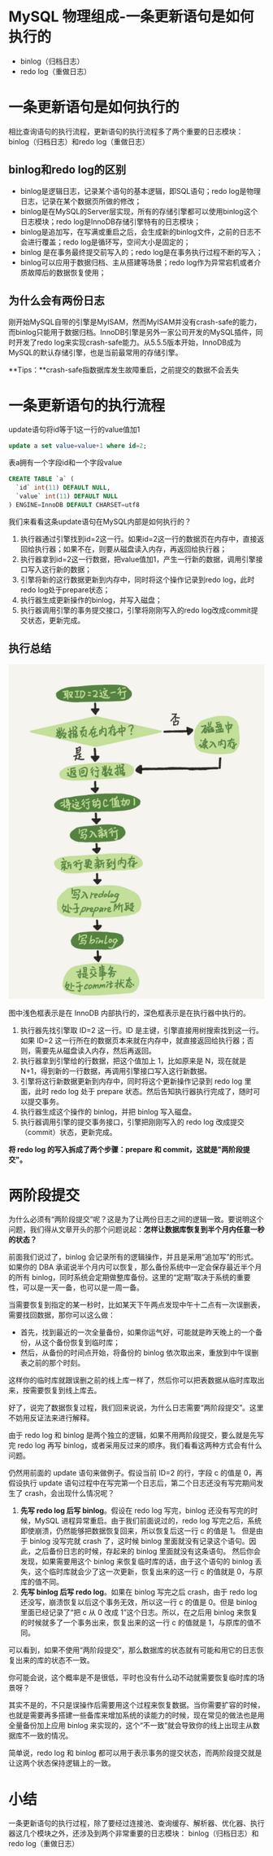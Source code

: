 # MySQL 物理组成-一条更新语句是如何执行的

- binlog（归档日志）
- redo log（重做日志）

# 一条更新语句是如何执行的

相比查询语句的执行流程，更新语句的执行流程多了两个重要的日志模块： binlog（归档日志）和redo log（重做日志）

## binlog和redo log的区别

- binlog是逻辑日志，记录某个语句的基本逻辑，即SQL语句；redo log是物理日志，记录在某个数据页所做的修改；
- binlog是在MySQL的Server层实现，所有的存储引擎都可以使用binlog这个日志模块；redo log是InnoDB存储引擎特有的日志模块；
- binlog是追加写，在写满或重启之后，会生成新的binlog文件，之前的日志不会进行覆盖；redo log是循环写，空间大小是固定的；
- binlog 是在事务最终提交前写入的；redo log是在事务执行过程不断的写入；
- binlog可以应用于数据归档、主从搭建等场景；redo log作为异常宕机或者介质故障后的数据恢复使用；

## 为什么会有两份日志

刚开始MySQL自带的引擎是MyISAM，然而MyISAM并没有crash-safe的能力，而binlog只能用于数据归档。InnoDB引擎是另外一家公司开发的MySQL插件，同时开发了redo log来实现crash-safe能力。从5.5.5版本开始，InnoDB成为MySQL的默认存储引擎，也是当前最常用的存储引擎。

**Tips：**crash-safe指数据库发生故障重启，之前提交的数据不会丢失

# 一条更新语句的执行流程

update语句将id等于1这一行的value值加1

```sql
update a set value=value+1 where id=2;
```

表a拥有一个字段id和一个字段value

```sql
CREATE TABLE `a` (
  `id` int(11) DEFAULT NULL,
  `value` int(11) DEFAULT NULL
) ENGINE=InnoDB DEFAULT CHARSET=utf8
```

我们来看看这条update语句在MySQL内部是如何执行的？

1. 执行器通过引擎找到id=2这一行。如果id=2这一行的数据页在内存中，直接返回给执行器；如果不在，则要从磁盘读入内存，再返回给执行器；
2. 执行器拿到id=2这一行数据，把value值加1，产生一行新的数据，调用引擎接口写入这行新的数据；
3. 引擎将新的这行数据更新到内存中，同时将这个操作记录到redo log，此时redo log处于prepare状态；
4. 执行器生成更新操作的binlog，并写入磁盘；
5. 执行器调用引擎的事务提交接口，引擎将刚刚写入的redo log改成commit提交状态，更新完成。

## 执行总结

![image-20201203134927626](Mysql_04Mysql的物理组成-update语句是如何执行的/image-20201203134927626.png)

图中浅色框表示是在 InnoDB 内部执行的，深色框表示是在执行器中执行的。

1. 执行器先找引擎取 ID=2 这一行。ID 是主键，引擎直接用树搜索找到这一行。如果 ID=2 这一行所在的数据页本来就在内存中，就直接返回给执行器；否则，需要先从磁盘读入内存，然后再返回。
2. 执行器拿到引擎给的行数据，把这个值加上 1，比如原来是 N，现在就是 N+1，得到新的一行数据，再调用引擎接口写入这行新数据。
3. 引擎将这行新数据更新到内存中，同时将这个更新操作记录到 redo log 里面，此时 redo log 处于 prepare 状态。然后告知执行器执行完成了，随时可以提交事务。
4. 执行器生成这个操作的 binlog，并把 binlog 写入磁盘。
5. 执行器调用引擎的提交事务接口，引擎把刚刚写入的 redo log 改成提交（commit）状态，更新完成。

**将 redo log 的写入拆成了两个步骤：prepare 和 commit，这就是"两阶段提交"。**

# 两阶段提交

为什么必须有“两阶段提交”呢？这是为了让两份日志之间的逻辑一致。要说明这个问题，我们得从文章开头的那个问题说起：**怎样让数据库恢复到半个月内任意一秒的状态？**

前面我们说过了，binlog 会记录所有的逻辑操作，并且是采用“追加写”的形式。如果你的 DBA 承诺说半个月内可以恢复，那么备份系统中一定会保存最近半个月的所有 binlog，同时系统会定期做整库备份。这里的“定期”取决于系统的重要性，可以是一天一备，也可以是一周一备。

当需要恢复到指定的某一秒时，比如某天下午两点发现中午十二点有一次误删表，需要找回数据，那你可以这么做：

- 首先，找到最近的一次全量备份，如果你运气好，可能就是昨天晚上的一个备份，从这个备份恢复到临时库；
- 然后，从备份的时间点开始，将备份的 binlog 依次取出来，重放到中午误删表之前的那个时刻。

这样你的临时库就跟误删之前的线上库一样了，然后你可以把表数据从临时库取出来，按需要恢复到线上库去。

好了，说完了数据恢复过程，我们回来说说，为什么日志需要“两阶段提交”。这里不妨用反证法来进行解释。

由于 redo log 和 binlog 是两个独立的逻辑，如果不用两阶段提交，要么就是先写完 redo log 再写 binlog，或者采用反过来的顺序。我们看看这两种方式会有什么问题。

仍然用前面的 update 语句来做例子。假设当前 ID=2 的行，字段 c 的值是 0，再假设执行 update 语句过程中在写完第一个日志后，第二个日志还没有写完期间发生了 crash，会出现什么情况呢？

1. **先写 redo log 后写 binlog**。假设在 redo log 写完，binlog 还没有写完的时候，MySQL 进程异常重启。由于我们前面说过的，redo log 写完之后，系统即使崩溃，仍然能够把数据恢复回来，所以恢复后这一行 c 的值是 1。
   但是由于 binlog 没写完就 crash 了，这时候 binlog 里面就没有记录这个语句。因此，之后备份日志的时候，存起来的 binlog 里面就没有这条语句。
   然后你会发现，如果需要用这个 binlog 来恢复临时库的话，由于这个语句的 binlog 丢失，这个临时库就会少了这一次更新，恢复出来的这一行 c 的值就是 0，与原库的值不同。
2. **先写 binlog 后写 redo log**。如果在 binlog 写完之后 crash，由于 redo log 还没写，崩溃恢复以后这个事务无效，所以这一行 c 的值是 0。但是 binlog 里面已经记录了“把 c 从 0 改成 1”这个日志。所以，在之后用 binlog 来恢复的时候就多了一个事务出来，恢复出来的这一行 c 的值就是 1，与原库的值不同。

可以看到，如果不使用“两阶段提交”，那么数据库的状态就有可能和用它的日志恢复出来的库的状态不一致。

你可能会说，这个概率是不是很低，平时也没有什么动不动就需要恢复临时库的场景呀？

其实不是的，不只是误操作后需要用这个过程来恢复数据。当你需要扩容的时候，也就是需要再多搭建一些备库来增加系统的读能力的时候，现在常见的做法也是用全量备份加上应用 binlog 来实现的，这个“不一致”就会导致你的线上出现主从数据库不一致的情况。

简单说，redo log 和 binlog 都可以用于表示事务的提交状态，而两阶段提交就是让这两个状态保持逻辑上的一致。

# 小结

一条更新语句的执行过程，除了要经过连接池、查询缓存、解析器、优化器、执行器这几个模块之外，还涉及到两个非常重要的日志模块： binlog（归档日志）和redo log（重做日志）